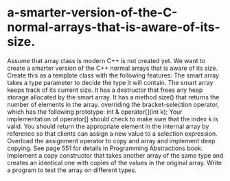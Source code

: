 # a-smarter-version-of-the-C-normal-arrays-that-is-aware-of-its-size.
Assume that array class is modern C++ is not created yet. We want to create a smarter version of the 
C++ normal arrays that is aware of its size. Create this as a template class with the following features:
The smart array takes a type parameter to decide the type it will contain.
The smart array keeps track of its current size. 
It has a destructor that frees any heap storage allocated by the smart array.
It has a method size() that returns the number of elements in the array.
overriding the bracket-selection operator, which has the following prototype:
int & operator[](int k);
Your implementation of operator[] should check to make sure that the index k is valid. 
You should return the appropriate element in the internal array by reference so that clients can 
assign a new value to a selection expression.
Overload the assignment operator to copy and array and implement deep copying. See page 551 for 
details in Programming Abstractions book. 
Implement a copy constructor that takes another array of the same type and creates an identical one 
with copies of the values in the original array. 
Write a program to test the array on different types.
